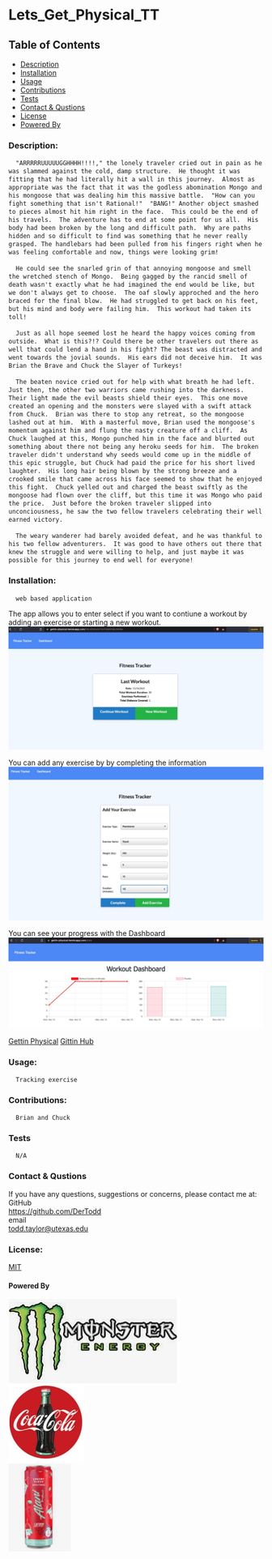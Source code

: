 # Lets_Get_Physical_TT

  ## Table of Contents
  * [Description](#descrip)
  * [Installation](#install)
  * [Usage](#usage)
  * [Contributions](#contri)
  * [Tests](#tests)
  * [Contact & Qustions](#contact)
  * [License](#license)
  * [Powered By](#powered-by)
  <a name='descrip'></a>
  ### Description:
      "ARRRRRUUUUUGGHHHH!!!!," the lonely traveler cried out in pain as he was slammed against the cold, damp structure.  He thought it was fitting that he had literally hit a wall in this journey.  Almost as appropriate was the fact that it was the godless abomination Mongo and his mongoose that was dealing him this massive battle.  "How can you fight something that isn't Rational!"  "BANG!" Another object smashed to pieces almost hit him right in the face.  This could be the end of his travels.  The adventure has to end at some point for us all.  His body had been broken by the long and difficult path.  Why are paths hidden and so difficult to find was something that he never really grasped. The handlebars had been pulled from his fingers right when he was feeling comfortable and now, things were looking grim!

      He could see the snarled grin of that annoying mongoose and smell the wretched stench of Mongo.  Being gagged by the rancid smell of death wasn't exactly what he had imagined the end would be like, but we don't always get to choose.  The oaf slowly approched and the hero braced for the final blow.  He had struggled to get back on his feet, but his mind and body were failing him.  This workout had taken its toll!

      Just as all hope seemed lost he heard the happy voices coming from outside.  What is this?!? Could there be other travelers out there as well that could lend a hand in his fight? The beast was distracted and went towards the jovial sounds.  His ears did not deceive him.  It was Brian the Brave and Chuck the Slayer of Turkeys!

      The beaten novice cried out for help with what breath he had left. Just then, the other two warriors came rushing into the darkness.  Their light made the evil beasts shield their eyes.  This one move created an opening and the monsters were slayed with a swift attack from Chuck.  Brian was there to stop any retreat, so the mongoose lashed out at him.  With a masterful move, Brian used the mongoose's momentum against him and flung the nasty creature off a cliff.  As Chuck laughed at this, Mongo punched him in the face and blurted out something about there not being any heroku seeds for him.  The broken traveler didn't understand why seeds would come up in the middle of this epic struggle, but Chuck had paid the price for his short lived laughter.  His long hair being blown by the strong breeze and a crooked smile that came across his face seemed to show that he enjoyed this fight.  Chuck yelled out and charged the beast swiftly as the mongoose had flown over the cliff, but this time it was Mongo who paid the price.  Just before the broken traveler slipped into unconciousness, he saw the two fellow travelers celebrating their well earned victory.

      The weary wanderer had barely avoided defeat, and he was thankful to his two fellow adventurers.  It was good to have others out there that knew the struggle and were willing to help, and just maybe it was possible for this journey to end well for everyone!
 

  <a name='install'></a>
  ### Installation:
      web based application
The app allows you to enter select if you want to contiune a workout by adding an exercise or starting a new workout.
![Select a new exercise](./assets/images/Select.jpg)

You can add any exercise by by completing the information
![Enter you information](./assets/images/enter.jpg)

You can see your progress with the Dashboard
![Dashboard](./assets/images/track.jpg)

[Gettin Physical](https://gettin-physical.herokuapp.com/stats)
[Gittin Hub](https://github.com/DerTodd/Lets_Get_Physical_TT)

  <a name='usage'></a>
  ### Usage: 
      Tracking exercise

  <a name='contri'></a>
  ### Contributions:
      Brian and Chuck

  <a name='tests'></a>
  ### Tests
      N/A

  <a name='contact'></a>
  ### Contact & Qustions
  If you have any questions, suggestions or concerns, please contact me at:  
  GitHub  
  https://github.com/DerTodd  
  email  
      todd.taylor@utexas.edu  

  <a name='licnese'></a>
  ### License:
  [MIT](https://opensource.org/licenses/MIT)

  <a name='powered-by'></a>
  #### Powered By
  ![Monster](./assets/images/monster.jpg)  
  ![Coke](./assets/images/coke.jpg)  
  ![Alani Nu](./assets/images/alani_nu.jpg) 